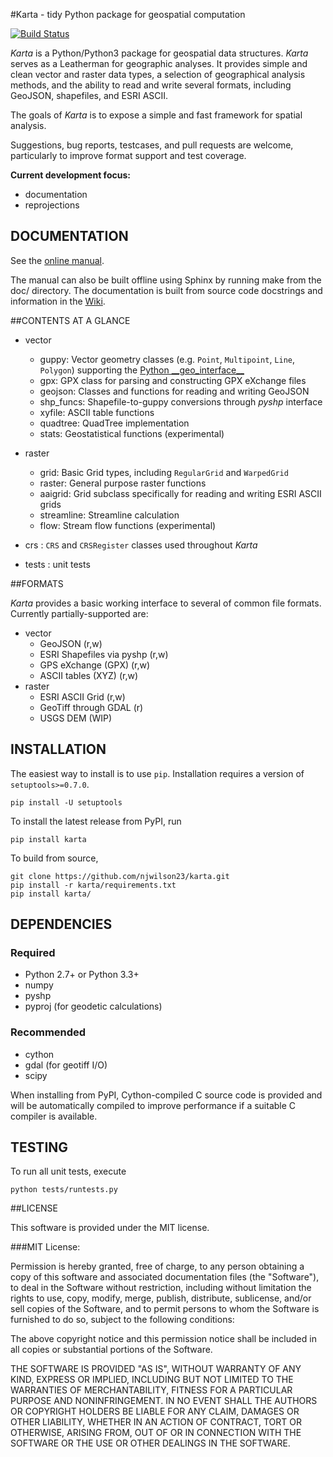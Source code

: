 #Karta - tidy Python package for geospatial computation

[![Build Status](https://travis-ci.org/njwilson23/karta.svg?branch=master)](https://travis-ci.org/njwilson23/karta)

*Karta* is a Python/Python3 package for geospatial data structures. *Karta*
serves as a Leatherman for geographic analyses. It provides simple and clean
vector and raster data types, a selection of geographical analysis methods, and
the ability to read and write several formats, including GeoJSON, shapefiles,
and ESRI ASCII.

The goals of *Karta* is to expose a simple and fast framework for spatial
analysis.

Suggestions, bug reports, testcases, and pull requests are welcome, particularly
to improve format support and test coverage.

**Current development focus:**

- documentation
- reprojections

## DOCUMENTATION
See the [online manual](http://www.ironicmtn.com/karta/doc/manual/karta-manual.html).

The manual can also be built offline using Sphinx by running make from the doc/
directory. The documentation is built from source code docstrings and
information in the [Wiki](https://github.com/njwilson23/karta/wiki/Tutorial).

##CONTENTS AT A GLANCE

- vector
    - guppy:        Vector geometry classes (e.g. `Point`, `Multipoint`, `Line`, `Polygon`) supporting the [Python \_\_geo\_interface\_\_](https://gist.github.com/sgillies/2217756)
    - gpx:          GPX class for parsing and constructing GPX eXchange files
    - geojson:      Classes and functions for reading and writing GeoJSON
    - shp\_funcs:   Shapefile-to-guppy conversions through _pyshp_ interface
    - xyfile:       ASCII table functions
    - quadtree:     QuadTree implementation
    - stats:        Geostatistical functions (experimental)

- raster
    - grid:         Basic Grid types, including `RegularGrid` and `WarpedGrid`
    - raster:       General purpose raster functions
    - aaigrid:      Grid subclass specifically for reading and writing ESRI ASCII grids
    - streamline:   Streamline calculation
    - flow:         Stream flow functions (experimental)

- crs : `CRS` and `CRSRegister` classes used throughout *Karta*

- tests : unit tests

##FORMATS

*Karta* provides a basic working interface to several of common file formats.
Currently partially-supported are:

- vector
    - GeoJSON (r,w)
    - ESRI Shapefiles via pyshp (r,w)
    - GPS eXchange (GPX) (r,w)
    - ASCII tables (XYZ) (r,w)
- raster
    - ESRI ASCII Grid (r,w)
    - GeoTiff through GDAL (r)
    - USGS DEM (WIP)

## INSTALLATION

The easiest way to install is to use `pip`. Installation requires a
version of `setuptools>=0.7.0`.

    pip install -U setuptools

To install the latest release from PyPI, run

    pip install karta

To build from source,

    git clone https://github.com/njwilson23/karta.git
    pip install -r karta/requirements.txt
    pip install karta/

## DEPENDENCIES

### Required

- Python 2.7+ or Python 3.3+
- numpy
- pyshp
- pyproj (for geodetic calculations)

### Recommended

- cython
- gdal (for geotiff I/O)
- scipy

When installing from PyPI, Cython-compiled C source code is provided and will be
automatically compiled to improve performance if a suitable C compiler is
available.

## TESTING

To run all unit tests, execute

    python tests/runtests.py

##LICENSE

This software is provided under the MIT license.

###MIT License:

Permission is hereby granted, free of charge, to any person obtaining a copy of
this software and associated documentation files (the "Software"), to deal in
the Software without restriction, including without limitation the rights to
use, copy, modify, merge, publish, distribute, sublicense, and/or sell copies of
the Software, and to permit persons to whom the Software is furnished to do so,
subject to the following conditions:

The above copyright notice and this permission notice shall be included in all
copies or substantial portions of the Software.

THE SOFTWARE IS PROVIDED "AS IS", WITHOUT WARRANTY OF ANY KIND, EXPRESS OR
IMPLIED, INCLUDING BUT NOT LIMITED TO THE WARRANTIES OF MERCHANTABILITY, FITNESS
FOR A PARTICULAR PURPOSE AND NONINFRINGEMENT. IN NO EVENT SHALL THE AUTHORS OR
COPYRIGHT HOLDERS BE LIABLE FOR ANY CLAIM, DAMAGES OR OTHER LIABILITY, WHETHER
IN AN ACTION OF CONTRACT, TORT OR OTHERWISE, ARISING FROM, OUT OF OR IN
CONNECTION WITH THE SOFTWARE OR THE USE OR OTHER DEALINGS IN THE SOFTWARE.

